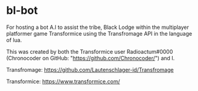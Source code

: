 # bl-bot
For hosting a bot A.I to assist the tribe, Black Lodge within the multiplayer platformer game Transformice using the Transfromage API in the language of lua.

This was created by both the Transformice user Radioactum#0000 (Chronocoder on GitHub: "https://github.com/Chronocoder/") and I.

Transfromage: https://github.com/Lautenschlager-id/Transfromage

Transformice: https://www.transformice.com/
